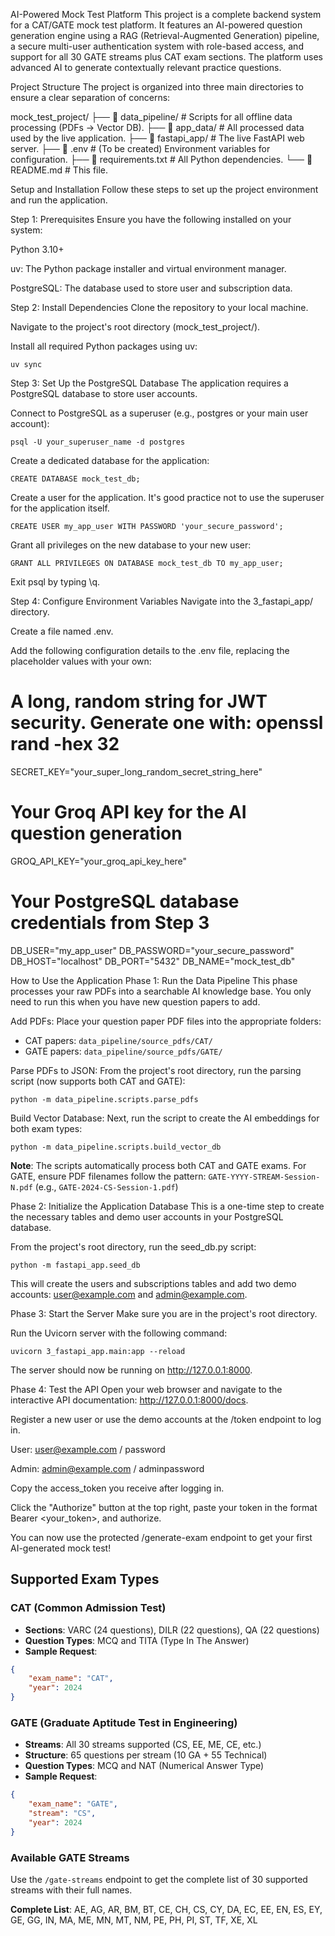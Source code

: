 AI-Powered Mock Test Platform
This project is a complete backend system for a CAT/GATE mock test platform. It features an AI-powered question generation engine using a RAG (Retrieval-Augmented Generation) pipeline, a secure multi-user authentication system with role-based access, and support for all 30 GATE streams plus CAT exam sections. The platform uses advanced AI to generate contextually relevant practice questions.

Project Structure
The project is organized into three main directories to ensure a clear separation of concerns:

mock_test_project/
├── 📁 data_pipeline/      # Scripts for all offline data processing (PDFs -> Vector DB).
├── 📁 app_data/           # All processed data used by the live application.
├── 📁 fastapi_app/        # The live FastAPI web server.
├── 📄 .env                  # (To be created) Environment variables for configuration.
├── 📄 requirements.txt      # All Python dependencies.
└── 📄 README.md             # This file.

Setup and Installation
Follow these steps to set up the project environment and run the application.

Step 1: Prerequisites
Ensure you have the following installed on your system:

Python 3.10+

uv: The Python package installer and virtual environment manager.

PostgreSQL: The database used to store user and subscription data.

Step 2: Install Dependencies
Clone the repository to your local machine.

Navigate to the project's root directory (mock_test_project/).

Install all required Python packages using uv:

```uv sync```

Step 3: Set Up the PostgreSQL Database
The application requires a PostgreSQL database to store user accounts.

Connect to PostgreSQL as a superuser (e.g., postgres or your main user account):

```psql -U your_superuser_name -d postgres```

Create a dedicated database for the application:

```CREATE DATABASE mock_test_db;```

Create a user for the application. It's good practice not to use the superuser for the application itself.

```CREATE USER my_app_user WITH PASSWORD 'your_secure_password';```

Grant all privileges on the new database to your new user:

```GRANT ALL PRIVILEGES ON DATABASE mock_test_db TO my_app_user;```

Exit psql by typing \q.

Step 4: Configure Environment Variables
Navigate into the 3_fastapi_app/ directory.

Create a file named .env.

Add the following configuration details to the .env file, replacing the placeholder values with your own:

# A long, random string for JWT security. Generate one with: openssl rand -hex 32
SECRET_KEY="your_super_long_random_secret_string_here"

# Your Groq API key for the AI question generation
GROQ_API_KEY="your_groq_api_key_here"

# Your PostgreSQL database credentials from Step 3
DB_USER="my_app_user"
DB_PASSWORD="your_secure_password"
DB_HOST="localhost"
DB_PORT="5432"
DB_NAME="mock_test_db"

How to Use the Application
Phase 1: Run the Data Pipeline
This phase processes your raw PDFs into a searchable AI knowledge base. You only need to run this when you have new question papers to add.

Add PDFs: Place your question paper PDF files into the appropriate folders:
- CAT papers: `data_pipeline/source_pdfs/CAT/`  
- GATE papers: `data_pipeline/source_pdfs/GATE/`

Parse PDFs to JSON: From the project's root directory, run the parsing script (now supports both CAT and GATE):

```python -m data_pipeline.scripts.parse_pdfs```

Build Vector Database: Next, run the script to create the AI embeddings for both exam types:

```python -m data_pipeline.scripts.build_vector_db```

**Note**: The scripts automatically process both CAT and GATE exams. For GATE, ensure PDF filenames follow the pattern: `GATE-YYYY-STREAM-Session-N.pdf` (e.g., `GATE-2024-CS-Session-1.pdf`)

Phase 2: Initialize the Application Database
This is a one-time step to create the necessary tables and demo user accounts in your PostgreSQL database.

From the project's root directory, run the seed_db.py script:

```python -m fastapi_app.seed_db```

This will create the users and subscriptions tables and add two demo accounts: user@example.com and admin@example.com.

Phase 3: Start the Server
Make sure you are in the project's root directory.

Run the Uvicorn server with the following command:

```uvicorn 3_fastapi_app.main:app --reload```

The server should now be running on http://127.0.0.1:8000.

Phase 4: Test the API
Open your web browser and navigate to the interactive API documentation: http://127.0.0.1:8000/docs.

Register a new user or use the demo accounts at the /token endpoint to log in.

User: user@example.com / password

Admin: admin@example.com / adminpassword

Copy the access_token you receive after logging in.

Click the "Authorize" button at the top right, paste your token in the format Bearer <your_token>, and authorize.

You can now use the protected /generate-exam endpoint to get your first AI-generated mock test!

## Supported Exam Types

### CAT (Common Admission Test)
- **Sections**: VARC (24 questions), DILR (22 questions), QA (22 questions)  
- **Question Types**: MCQ and TITA (Type In The Answer)
- **Sample Request**:
```json
{
    "exam_name": "CAT",
    "year": 2024
}
```

### GATE (Graduate Aptitude Test in Engineering) 
- **Streams**: All 30 streams supported (CS, EE, ME, CE, etc.)
- **Structure**: 65 questions per stream (10 GA + 55 Technical)
- **Question Types**: MCQ and NAT (Numerical Answer Type)
- **Sample Request**:
```json
{
    "exam_name": "GATE", 
    "stream": "CS",
    "year": 2024
}
```

### Available GATE Streams
Use the `/gate-streams` endpoint to get the complete list of 30 supported streams with their full names.

**Complete List**: AE, AG, AR, BM, BT, CE, CH, CS, CY, DA, EC, EE, EN, ES, EY, GE, GG, IN, MA, ME, MN, MT, NM, PE, PH, PI, ST, TF, XE, XL